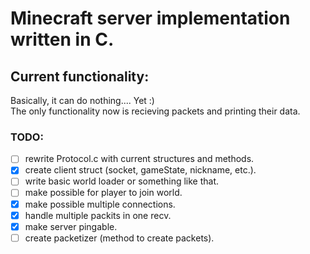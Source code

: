 # Minecraft server implementation written in C.

## Current functionality:
Basically, it can do nothing.... Yet :) \
The only functionality now is recieving packets and printing their data.

### TODO:
  - [ ] rewrite Protocol.c with current structures and methods.
  - [x] create client struct (socket, gameState, nickname, etc.).
  - [ ] write basic world loader or something like that.
  - [ ] make possible for player to join world.
  - [x] make possible multiple connections.
  - [x] handle multiple packits in one recv.
  - [x] make server pingable.
  - [ ] create packetizer (method to create packets).